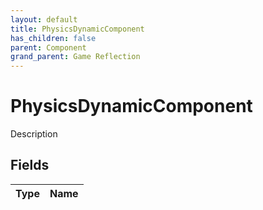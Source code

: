```yaml
---
layout: default
title: PhysicsDynamicComponent
has_children: false
parent: Component
grand_parent: Game Reflection
---
```

# PhysicsDynamicComponent
Description 

## Fields

| Type | Name |
|:-------------|:--------------|

